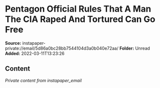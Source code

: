 # Pentagon Official Rules That A Man The CIA Raped And Tortured Can Go Free

**Source:** instapaper-private://email/5d86a0bc28bb7544104d3a0b040e72aa/
**Folder:** Unread
**Added:** 2022-03-11T13:23:26




## Content
*Private content from instapaper_email*
